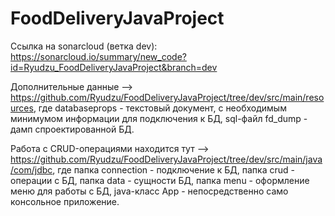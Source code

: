 # FoodDeliveryJavaProject

Ссылка на sonarcloud (ветка dev): https://sonarcloud.io/summary/new_code?id=Ryudzu_FoodDeliveryJavaProject&branch=dev

Дополнительные данные --> https://github.com/Ryudzu/FoodDeliveryJavaProject/tree/dev/src/main/resources, где databaseprops - текстовый документ, с необходимым минимумом информации для подключения к БД, sql-файл fd_dump - дамп спроектированной БД.

Работа с CRUD-операциями находится тут --> https://github.com/Ryudzu/FoodDeliveryJavaProject/tree/dev/src/main/java/com/jdbc, где папка connection - подключение к БД, папка crud - операции с БД, папка data - сущности БД, папка menu - оформление меню для работы с БД, java-класс App - непосредственно само консольное приложение.
